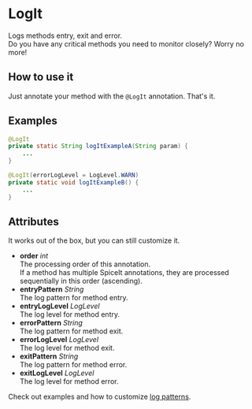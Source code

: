 # LogIt
Logs methods entry, exit and error.  
Do you have any critical methods you need to monitor closely? Worry no more!

## How to use it
Just annotate your method with the `@LogIt` annotation. That's it.

## Examples
```java
@LogIt
private static String logItExampleA(String param) { 
    ...
}
```
```java
@LogIt(errorLogLevel = LogLevel.WARN)
private static void logItExampleB() {
    ...
}
```

## Attributes
It works out of the box, but you can still customize it.
- **order** *int*  
The processing order of this annotation.  
If a method has multiple SpiceIt annotations,
they are processed sequentially in this order (ascending).
- **entryPattern** *String*  
The log pattern for method entry.
- **entryLogLevel** *LogLevel*  
The log level for method entry.
- **errorPattern** *String*  
The log pattern for method exit.
- **errorLogLevel** *LogLevel*  
The log level for method exit.
- **exitPattern** *String*  
The log pattern for method error.
- **exitLogLevel** *LogLevel*  
The log level for method error.

Check out examples and how to customize [log patterns](LogPatterns.md).
